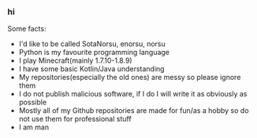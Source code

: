 ### hi

Some facts:

- I'd like to be called SotaNorsu, enorsu, norsu
- Python is my favourite programming language
- I play Minecraft(mainly 1.7.10-1.8.9)
- I have some basic Kotlin/Java understanding
- My repositories(especially the old ones) are messy so please ignore them
- I do not publish malicious software, if I do I will write it as obviously as possible
- Mostly all of my Github repositories are made for fun/as a hobby so do not use them for professional stuff
- I am man
